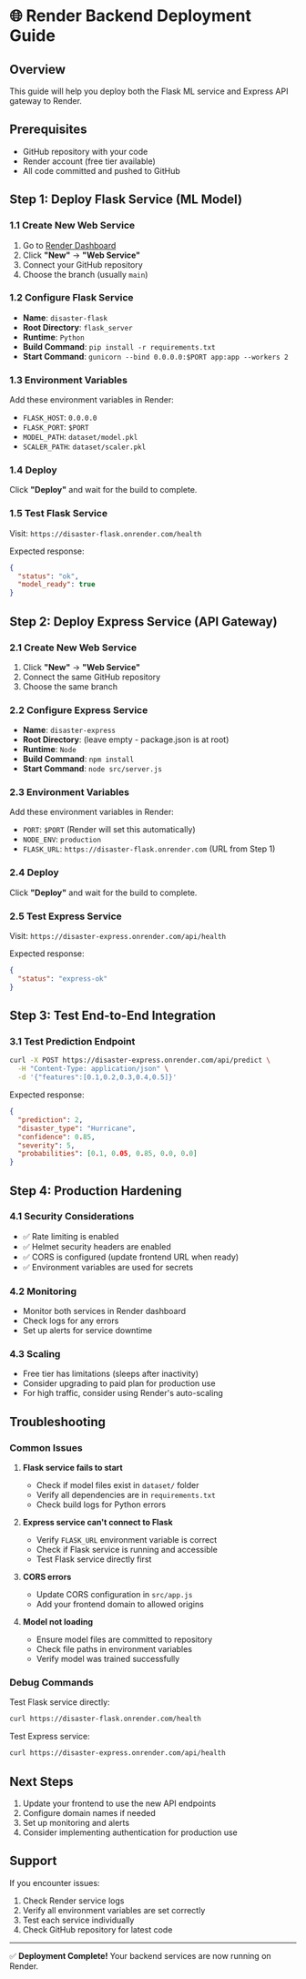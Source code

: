 # 🌐 Render Backend Deployment Guide

## Overview
This guide will help you deploy both the Flask ML service and Express API gateway to Render.

## Prerequisites
- GitHub repository with your code
- Render account (free tier available)
- All code committed and pushed to GitHub

## Step 1: Deploy Flask Service (ML Model)

### 1.1 Create New Web Service
1. Go to [Render Dashboard](https://dashboard.render.com)
2. Click **"New"** → **"Web Service"**
3. Connect your GitHub repository
4. Choose the branch (usually `main`)

### 1.2 Configure Flask Service
- **Name**: `disaster-flask`
- **Root Directory**: `flask_server`
- **Runtime**: `Python`
- **Build Command**: `pip install -r requirements.txt`
- **Start Command**: `gunicorn --bind 0.0.0.0:$PORT app:app --workers 2`

### 1.3 Environment Variables
Add these environment variables in Render:
- `FLASK_HOST`: `0.0.0.0`
- `FLASK_PORT`: `$PORT`
- `MODEL_PATH`: `dataset/model.pkl`
- `SCALER_PATH`: `dataset/scaler.pkl`

### 1.4 Deploy
Click **"Deploy"** and wait for the build to complete.

### 1.5 Test Flask Service
Visit: `https://disaster-flask.onrender.com/health`

Expected response:
```json
{
  "status": "ok",
  "model_ready": true
}
```

## Step 2: Deploy Express Service (API Gateway)

### 2.1 Create New Web Service
1. Click **"New"** → **"Web Service"**
2. Connect the same GitHub repository
3. Choose the same branch

### 2.2 Configure Express Service
- **Name**: `disaster-express`
- **Root Directory**: (leave empty - package.json is at root)
- **Runtime**: `Node`
- **Build Command**: `npm install`
- **Start Command**: `node src/server.js`

### 2.3 Environment Variables
Add these environment variables in Render:
- `PORT`: `$PORT` (Render will set this automatically)
- `NODE_ENV`: `production`
- `FLASK_URL`: `https://disaster-flask.onrender.com` (URL from Step 1)

### 2.4 Deploy
Click **"Deploy"** and wait for the build to complete.

### 2.5 Test Express Service
Visit: `https://disaster-express.onrender.com/api/health`

Expected response:
```json
{
  "status": "express-ok"
}
```

## Step 3: Test End-to-End Integration

### 3.1 Test Prediction Endpoint
```bash
curl -X POST https://disaster-express.onrender.com/api/predict \
  -H "Content-Type: application/json" \
  -d '{"features":[0.1,0.2,0.3,0.4,0.5]}'
```

Expected response:
```json
{
  "prediction": 2,
  "disaster_type": "Hurricane",
  "confidence": 0.85,
  "severity": 5,
  "probabilities": [0.1, 0.05, 0.85, 0.0, 0.0]
}
```

## Step 4: Production Hardening

### 4.1 Security Considerations
- ✅ Rate limiting is enabled
- ✅ Helmet security headers are enabled
- ✅ CORS is configured (update frontend URL when ready)
- ✅ Environment variables are used for secrets

### 4.2 Monitoring
- Monitor both services in Render dashboard
- Check logs for any errors
- Set up alerts for service downtime

### 4.3 Scaling
- Free tier has limitations (sleeps after inactivity)
- Consider upgrading to paid plan for production use
- For high traffic, consider using Render's auto-scaling

## Troubleshooting

### Common Issues

1. **Flask service fails to start**
   - Check if model files exist in `dataset/` folder
   - Verify all dependencies are in `requirements.txt`
   - Check build logs for Python errors

2. **Express service can't connect to Flask**
   - Verify `FLASK_URL` environment variable is correct
   - Check if Flask service is running and accessible
   - Test Flask service directly first

3. **CORS errors**
   - Update CORS configuration in `src/app.js`
   - Add your frontend domain to allowed origins

4. **Model not loading**
   - Ensure model files are committed to repository
   - Check file paths in environment variables
   - Verify model was trained successfully

### Debug Commands

Test Flask service directly:
```bash
curl https://disaster-flask.onrender.com/health
```

Test Express service:
```bash
curl https://disaster-express.onrender.com/api/health
```

## Next Steps

1. Update your frontend to use the new API endpoints
2. Configure domain names if needed
3. Set up monitoring and alerts
4. Consider implementing authentication for production use

## Support

If you encounter issues:
1. Check Render service logs
2. Verify all environment variables are set correctly
3. Test each service individually
4. Check GitHub repository for latest code

---

✅ **Deployment Complete!** Your backend services are now running on Render.
